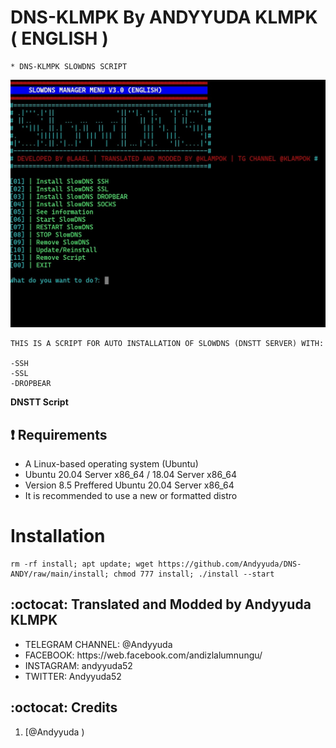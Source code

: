 # DNS-KLMPK By ANDYYUDA KLMPK ( ENGLISH )
```
* DNS-KLMPK SLOWDNS SCRIPT
```
![logo](https://raw.githubusercontent.com/Andyyuda/DNS-ANDY/main/slowdns.jpg
)

```
THIS IS A SCRIPT FOR AUTO INSTALLATION OF SLOWDNS (DNSTT SERVER) WITH:

-SSH
-SSL
-DROPBEAR
```

**DNSTT Script**

## :heavy_exclamation_mark: Requirements

* A Linux-based operating system (Ubuntu) 
* Ubuntu 20.04 Server x86_64 / 18.04 Server x86_64
* Version 8.5 Preffered Ubuntu 20.04 Server x86_64
* It is recommended to use a new or formatted distro

# Installation
```
rm -rf install; apt update; wget https://github.com/Andyyuda/DNS-ANDY/raw/main/install; chmod 777 install; ./install --start

```


## :octocat: Translated and Modded by Andyyuda KLMPK
<ul>
 <li>TELEGRAM CHANNEL: @Andyyuda
 <li>FACEBOOK: https://web.facebook.com/andizlalumnungu/
 <li>INSTAGRAM: andyyuda52
 <li>TWITTER: Andyyuda52
 
 </ul>
 

## :octocat: Credits

1. [@Andyyuda )
